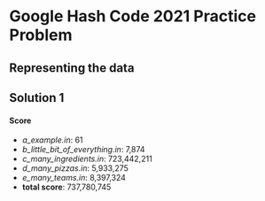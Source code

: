 # Google Hash Code 2021 Practice Problem

## Representing the data

## Solution 1

#### Score

* *a_example.in*: 61
* *b_little_bit_of_everything.in*: 7,874
* *c_many_ingredients.in*: 723,442,211
* *d_many_pizzas.in*: 5,933,275
* *e_many_teams.in*: 8,397,324
* **total score**: 737,780,745


